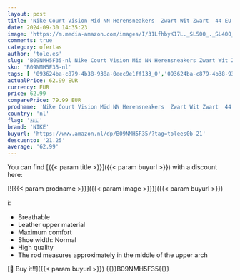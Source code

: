 ```yaml
---
layout: post
title: 'Nike Court Vision Mid NN Herensneakers  Zwart Wit Zwart  44 EU'
date: 2024-09-30 14:35:23
image: 'https://m.media-amazon.com/images/I/31LfhbyK17L._SL500_._SL400_.jpg'
comments: true
category: ofertas
author: 'tole.es'
slug: 'B09NMH5F35-nl Nike Court Vision Mid NN Herensneakers Zwart Wit Zwart 44 EU'
sku: 'B09NMH5F35-nl'
tags: [ '093624ba-c879-4b38-938a-0eec9e1ff133_0','093624ba-c879-4b38-938a-0eec9e1ff133_3601','Arborist Merchandising Root','Basketbalschoenen heren','Herenmode','Herenschoenen','Kleding, schoenen & sieraden','Kleding, schoenen en sieraden','New Arrivals','Self Service','Special Features Stores','Trainings- & outdoorschoenen heren','nike','🇳🇱', ]
actualPrice: 62.99 EUR
currency: EUR
price: 62.99
comparePrice: 79.99 EUR
prodname: 'Nike Court Vision Mid NN Herensneakers  Zwart Wit Zwart  44 EU'
country: 'nl'
flag: '🇳🇱'
brand: 'NIKE'
buyurl: 'https://www.amazon.nl/dp/B09NMH5F35/?tag=tolees0b-21'
descuento: '21.25'
average: '62.99'
---
```


You can find [{{< param title >}}]({{< param buyurl >}}) with a discount here:

[![{{< param prodname >}}]({{< param image >}})]({{< param buyurl >}})

ℹ️:

- Breathable
- Leather upper material
- Maximum comfort
- Shoe width: Normal
- High quality
- The rod measures approximately in the middle of the upper arch

[🛒 Buy it!!]({{< param buyurl >}})
{{<world>}}B09NMH5F35{{</world>}}
